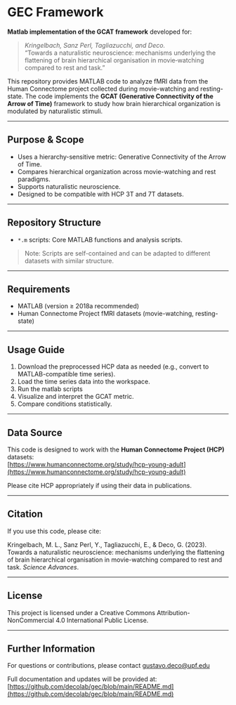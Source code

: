 # GEC Framework

**Matlab implementation of the GCAT framework** developed for:

> *Kringelbach, Sanz Perl, Tagliazucchi, and Deco.*\
> “Towards a naturalistic neuroscience: mechanisms underlying the flattening of brain hierarchical organisation in movie‑watching compared to rest and task.”

This repository provides MATLAB code to analyze fMRI data from the Human Connectome project collected during movie-watching and resting-state. The code implements the **GCAT (Generative Connectivity of the Arrow of Time)** framework to study how brain hierarchical organization is modulated by naturalistic stimuli.

---

## Purpose & Scope

- Uses a hierarchy-sensitive metric: Generative Connectivity of the Arrow of Time.
- Compares hierarchical organization across movie-watching and rest paradigms.
- Supports naturalistic neuroscience.
- Designed to be compatible with HCP 3T and 7T datasets.

---

## Repository Structure

- `*.m` scripts: Core MATLAB functions and analysis scripts.
> Note: Scripts are self-contained and can be adapted to different datasets with similar structure.

---

## Requirements

- MATLAB (version ≥ 2018a recommended)
- Human Connectome Project fMRI datasets (movie-watching, resting-state)


---

## Usage Guide

1. Download the preprocessed HCP data as needed (e.g., convert to MATLAB-compatible time series).
2. Load the time series data into the workspace.
3. Run the matlab scripts
4. Visualize and interpret the GCAT metric.
5. Compare conditions statistically.

---

## Data Source

This code is designed to work with the **Human Connectome Project (HCP)** datasets:\
[https://www.humanconnectome.org/study/hcp-young-adult](https://www.humanconnectome.org/study/hcp-young-adult)

Please cite HCP appropriately if using their data in publications.

---

## Citation

If you use this code, please cite:

Kringelbach, M. L., Sanz Perl, Y., Tagliazucchi, E., & Deco, G. (2023). Towards a naturalistic neuroscience: mechanisms underlying the flattening of brain hierarchical organisation in movie-watching compared to rest and task. *Science Advances*.

---

## License

This project is licensed under a Creative Commons Attribution-NonCommercial 4.0 International Public License.

---

## Further Information

For questions or contributions, please contact gustavo.deco@upf.edu

Full documentation and updates will be provided at:\
[https://github.com/decolab/gec/blob/main/README.md](https://github.com/decolab/gec/blob/main/README.md)

